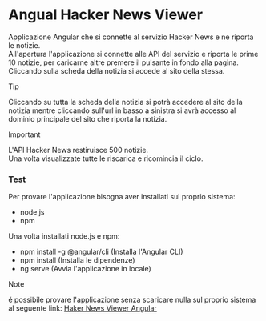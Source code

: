 # Angual Hacker News Viewer
Applicazione Angular che si connette al servizio Hacker News e ne riporta le notizie.<br>
All'apertura l'applicazione si connette alle API del servizio e riporta le prime 10 notizie, per caricarne altre premere il pulsante in fondo alla pagina.<br>
Cliccando sulla scheda della notizia si accede al sito della stessa.<br>

> [!TIP] 
> Cliccando su tutta la scheda della notizia si potrà accedere al sito della notizia mentre cliccando sull'url in basso a sinistra si avrà accesso al dominio principale del sito che riporta la notizia.<br>

> [!IMPORTANT]
> L'API Hacker News restiruisce 500 notizie. <br>
> Una volta visualizzate tutte le riscarica e ricomincia il ciclo.<br>

### Test
Per provare l'applicazione bisogna aver installati sul proprio sistema:
 - node.js
 - npm

Una volta installati node.js e npm:
 - npm install -g @angular/cli (Installa l'Angular CLI)
 - npm install (Installa le dipendenze)
 - ng serve (Avvia l'applicazione in locale)

 > [!NOTE]
 > é possibile provare l'applicazione senza scaricare nulla sul proprio sistema al seguente link: 
 > [Haker News Viewer Angular](hacker-news-viewer-angul-979f2.web.app)
